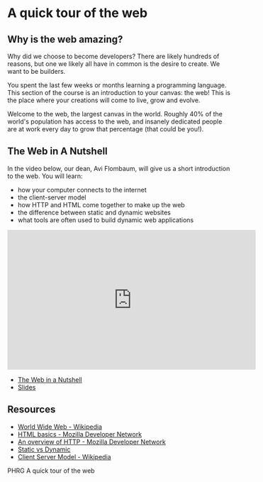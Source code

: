 # A quick tour of the web

## Why is the web amazing?

Why did we choose to become developers? There are likely hundreds of reasons,
but one we likely all have in common is the desire to create. We want to be
builders.

You spent the last few weeks or months learning a programming language. This
section of the course is an introduction to your canvas: the web! This is the
place where your creations will come to live, grow and evolve.

Welcome to the web, the largest canvas in the world. Roughly 40% of the world's
population has access to the web, and insanely dedicated people are at work
every day to grow that percentage (that could be you!).

## The Web in A Nutshell

In the video below, our dean, Avi Flombaum, will give us a short introduction to the web. You will learn:
- how your computer connects to the internet
- the client-server model
- how HTTP and HTML come together to make up the web
- the difference between static and dynamic websites
- what tools are often used to build dynamic web applications


<iframe width="560" height="315" src="https://www.youtube.com/embed/7AS96jRnquI?rel=0&modestbranding=1" frameborder="0" allowfullscreen></iframe>

* [The Web in a Nutshell][TWINS]
* [Slides][]

## Resources

- [World Wide Web - Wikipedia](https://en.wikipedia.org/wiki/World_Wide_Web)
- [HTML basics - Mozilla Developer Network](https://developer.mozilla.org/en-US/docs/Learn/Getting_started_with_the_web/HTML_basics)
- [An overview of HTTP - Mozilla Developer Network](https://developer.mozilla.org/en-US/docs/Web/HTTP/Overview)
- [Static vs Dynamic](https://noahveltman.com/static-dynamic/)
- [Client Server Model - Wikipedia](https://en.wikipedia.org/wiki/Client%E2%80%93server_model)

[TWINS]: https://www.youtube.com/watch?v=7AS96jRnquI
[Slides]: https://docs.google.com/presentation/d/1m6SPR13MdfF7YRhfx7HtvkOmFnrRyVQOEFgWhI8Bc0I/edit?usp=sharing
<p data-visibility='hidden'>PHRG A quick tour of the web</p>